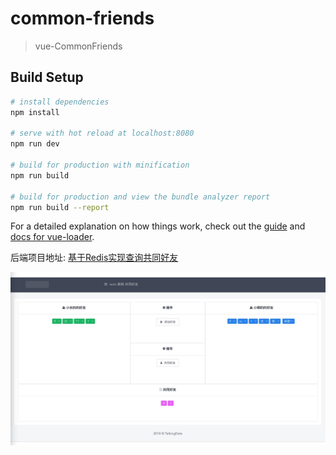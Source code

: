 # common-friends

> vue-CommonFriends

## Build Setup

``` bash
# install dependencies
npm install

# serve with hot reload at localhost:8080
npm run dev

# build for production with minification
npm run build

# build for production and view the bundle analyzer report
npm run build --report
```

For a detailed explanation on how things work, check out the [guide](http://vuejs-templates.github.io/webpack/) and [docs for vue-loader](http://vuejs.github.io/vue-loader).

后端项目地址: <a href="https://github.com/haoxiaoyong1014/springboot-redis-examples/tree/master/springboot-redis-friends">基于Redis实现查询共同好友</a>

![image](https://github.com/haoxiaoyong1014/common-friends/raw/master/src/assets/Wechat.jpeg)
